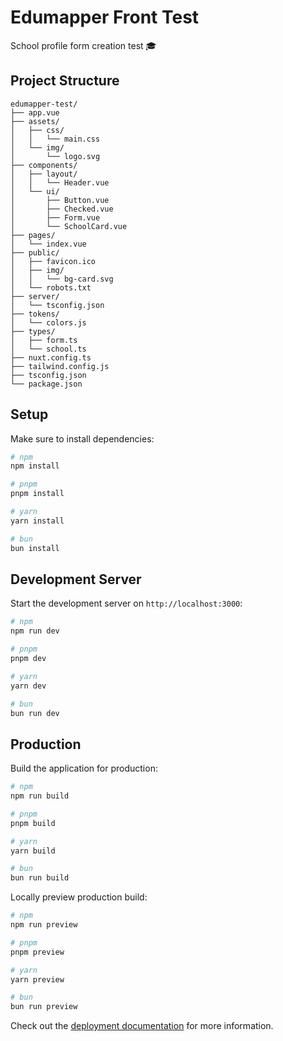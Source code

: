 # Edumapper Front Test

School profile form creation test 🎓

## Project Structure

```
edumapper-test/
├── app.vue
├── assets/
│   ├── css/
│   │   └── main.css
│   └── img/
│       └── logo.svg
├── components/
│   ├── layout/
│   │   └── Header.vue
│   └── ui/
│       ├── Button.vue
│       ├── Checked.vue
│       ├── Form.vue
│       └── SchoolCard.vue
├── pages/
│   └── index.vue
├── public/
│   ├── favicon.ico
│   ├── img/
│   │   └── bg-card.svg
│   └── robots.txt
├── server/
│   └── tsconfig.json
├── tokens/
│   └── colors.js
├── types/
│   ├── form.ts
│   └── school.ts
├── nuxt.config.ts
├── tailwind.config.js
├── tsconfig.json
└── package.json
```

## Setup

Make sure to install dependencies:

```bash
# npm
npm install

# pnpm
pnpm install

# yarn
yarn install

# bun
bun install
```

## Development Server

Start the development server on `http://localhost:3000`:

```bash
# npm
npm run dev

# pnpm
pnpm dev

# yarn
yarn dev

# bun
bun run dev
```

## Production

Build the application for production:

```bash
# npm
npm run build

# pnpm
pnpm build

# yarn
yarn build

# bun
bun run build
```

Locally preview production build:

```bash
# npm
npm run preview

# pnpm
pnpm preview

# yarn
yarn preview

# bun
bun run preview
```

Check out the [deployment documentation](https://nuxt.com/docs/getting-started/deployment) for more information.
